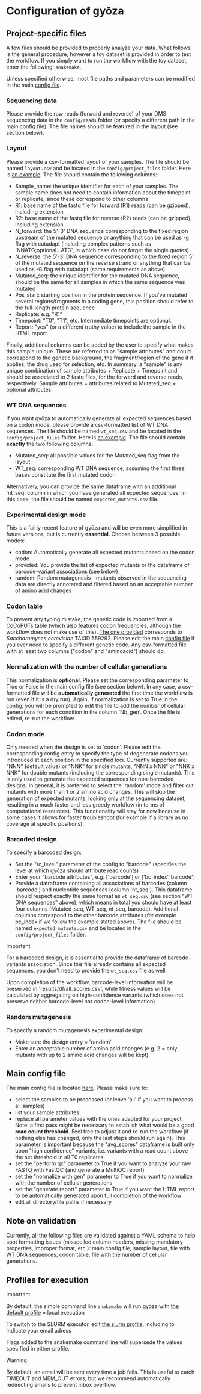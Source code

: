 # Configuration of gyōza

## Project-specific files

A few files should be provided to properly analyze your data. What follows is the general procedure, however a toy dataset is provided in order to test the workflow. If you simply want to run the workflow with the toy dataset, enter the following: `snakemake`.

Unless specified otherwise, most file paths and parameters can be modified in the main [config file](config.yaml).

### Sequencing data

Please provide the raw reads (forward and reverse) of your DMS sequencing data in the `config/reads` folder (or specify a different path in the main config file). The file names should be featured in the layout (see section below).

### Layout

Please provide a csv-formatted layout of your samples. The file should be named `layout.csv` and be located in the `config/project_files` folder. Here is [an example](project_files/layout.csv). The file should contain the following columns:
- Sample_name: the unique identifier for each of your samples. The sample name does not need to contain information about the timepoint or replicate, since these correspond to other columns
- R1: base name of the fastq file for forward (R1) reads (can be gzipped), including extension
- R2: base name of the fastq file for reverse (R2) reads (can be gzipped), including extension
- N_forward: the 5'-3' DNA sequence corresponding to the fixed region upstream of the mutated sequence or anything that can be used as -g flag with cutadapt (including complex patterns such as 'NNATG;optional...ATG', in which case do not forget the single quotes)
- N_reverse: the 5'-3' DNA sequence corresponding to the fixed region 5' of the mutated sequence on the reverse strand or anything that can be used as -G flag with cutadapt (same requirements as above)
- Mutated_seq: the unique identifier for the mutated DNA sequence, should be the same for all samples in which the same sequence was mutated
- Pos_start: starting position in the protein sequence. If you've mutated several regions/fragments in a coding gene, this position should refer to the full-length protein sequence
- Replicate: e.g. "R1"
- Timepoint: "T0", "T1", etc. Intermediate timepoints are optional.
- Report: "yes" (or a different truthy value) to include the sample in the HTML report.

Finally, additional columns can be added by the user to specify what makes this sample unique. These are referred to as "sample attributes" and could correspond to the genetic background, the fragment/region of the gene if it applies, the drug used for selection, etc. In summary, a "sample" is any unique combination of sample attributes + Replicate + Timepoint and should be associated to 2 fastq files, for the forward and reverse reads, respectively. Sample attributes = attributes related to Mutated_seq + optional attributes.

### WT DNA sequences

If you want gyōza to automatically generate all expected sequences based on a codon mode, please provide a csv-formatted list of WT DNA sequences. The file should be named `wt_seq.csv` and be located in the `config/project_files` folder. Here is [an example](project_files/wt_seq.csv). The file should contain **exactly** the two following columns:
- Mutated_seq: all possible values for the Mutated_seq flag from the layout
- WT_seq: corresponding WT DNA sequence, assuming the first three bases constitute the first mutated codon

Alternatively, you can provide the same dataframe with an additional 'nt_seq' column in which you have generated all expected sequences. In this case, the file should be named `expected_mutants.csv` file.

### Experimental design mode

This is a fairly recent feature of gyōza and will be even more simplified in future versions, but is currently **essential**. Choose between 3 possible modes:
- codon: Automatically generate all expected mutants based on the codon mode
- provided: You provide the list of expected mutants or the dataframe of barcode-variant associations (see below)
- random: Random mutagenesis - mutants observed in the sequencing data are directly annotated and filtered based on an acceptable number of amino acid changes

### Codon table

To prevent any typing mistake, the genetic code is imported from a [CoCoPUTs](https://dnahive.fda.gov/dna.cgi?cmd=codon_usage&id=537&mode=cocoputs) table (which also features codon frequencies, although the workflow does not make use of this). [The one provided](project_files/ScerevisiaeTAXID559292_Cocoputs_codon_table.csv) corresponds to *Saccharomyces cerevisiae* TAXID 559292. Please edit the main [config file](config.yaml) if you ever need to specify a different genetic code. Any csv-formatted file with at least two columns ("codon" and "aminoacid") should do.

### Normalization with the number of cellular generations

This normalization is **optional**. Please set the corresponding parameter to True or False in the main config file (see section below). In any case, a csv-formatted file will be **automatically generated** the first time the workflow is run (even if it is a dry run). Again, if normalization is set to True in the config, you will be prompted to edit the file to add the number of cellular generations for each condition in the column 'Nb_gen'. Once the file is edited, re-run the workflow.

### Codon mode

Only needed when the design is set to 'codon'. Please edit the corresponding config entry to specify the type of degenerate codons you introduced at each position in the specified loci. Currently supported are: "NNN" (default value) or "NNK" for single mutants, "NNN x NNN" or "NNK x NNK" for double mutants (including the corresponding single mutants). This is only used to generate the expected sequences for non-barcoded designs. In general, it is preferred to select the 'random' mode and filter out mutants with more than 1 or 2 amino acid changes. This will skip the generation of expected mutants, looking only at the sequencing dataset, resulting in a much faster and less greedy workflow (in terms of computational resources). This functionality will stay for now because in some cases it allows for faster troubleshoot (for example if a library as no coverage at specific positions).

### Barcoded design

To specify a barcoded design:
- Set the "rc_level" parameter of the config to "barcode" (specifies the level at which gyōza should attribute read counts)
- Enter your "barcode attributes", e.g. ['barcode'] or ['bc_index','barcode']
- Provide a datraframe containing all associations of barcodes (column 'barcode') and nucleotide sequences (column 'nt_seq'). This dataframe should respect exactly the same format as `wt_seq.csv` (see section "WT DNA sequences" above), which means in total you should have at least four columns (Mutated_seq, WT_seq, nt_seq, barcode). Additional columns correspond to the other barcode attributes (for example bc_index if we follow the example stated above). The file should be named `expected_mutants.csv` and be located in the `config/project_files` folder.

> [!IMPORTANT]
> 
> For a barcoded design, it is essential to provide the dataframe of barcode-variants association. Since this file already contains all expected sequences, you don't need to provide the `wt_seq.csv` file as well.

Upon completion of the workflow, barcode-level information will be preserved in 'results/df/all_scores.csv', while fitness values will be calculated by aggregating on high-confidence variants (which does not preserve neither barcode-level nor codon-level information).

### Random mutagenesis

To specify a random mutagenesis experimental design:
- Make sure the design entry = 'random'
- Enter an acceptable number of amino acid changes (e.g. 2 = only mutants with up to 2 amino acid changes will be kept)

## Main config file

The main config file is located [here](config.yaml). Please make sure to:
* select the samples to be processed (or leave 'all' if you want to process all samples)
* list your sample attributes
* replace all parameter values with the ones adapted for your project. Note: a first pass might be necessary to establish what would be a good **read count threshold**. Feel free to adjust it and re-run the workflow (if nothing else has changed, only the last steps should run again). This parameter is important because the "avg_scores" dataframe is built only upon "high confidence" variants, i.e. variants with a read count above the set threshold in all T0 replicates.
* set the "perform qc" parameter to True if you want to analyze your raw FASTQ with FastQC (and generate a MultiQC report)
* set the "normalize with gen" parameter to True if you want to normalize with the number of cellular generations
* set the "generate report" parameter to True if you want the HTML report to be automatically generated upon full completion of the workflow
* edit all directory/file paths if necessary

## Note on validation

Currently, all the following files are validated against a YAML schema to help spot formatting issues (misspelled column headers, missing mandatory properties, improper format, etc.): main config file, sample layout, file with WT DNA sequences, codon table, file with the number of cellular generations.

## Profiles for execution

> [!IMPORTANT]
> 
> By default, the simple command line `snakemake` will run gyōza with [the default profile](../profiles/default/config.v8+.yaml) = local execution
> 
> To switch to the SLURM executor, edit [the slurm profile](../profiles/slurm/config.v8+.yaml), including to indicate your email adress

Flags added to the snakemake command line will supersede the values specified in either profile.

> [!WARNING]
> 
> By default, an email will be sent every time a job fails. This is useful to catch TIMEOUT and MEM_OUT errors, but we recommend automatically redirecting emails to prevent inbox overflow.
